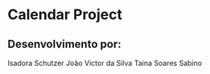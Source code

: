 # Calendar Project
## Desenvolvimento por:
Isadora Schutzer
João Victor da Silva
Taina Soares Sabino

